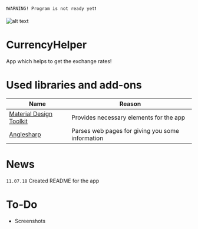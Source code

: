 `❗WARNING! Program is not ready yet❗`


![alt text](https://pp.userapi.com/c845321/v845321824/9b3eb/jSOOl8sx-Ls.jpg)

# CurrencyHelper
App which helps to get the exchange rates!

# Used libraries and add-ons

Name  | Reason
----------------|----------------------
[Material Design Toolkit](https://github.com/ButchersBoy/MaterialDesignInXamlToolkit)| Provides necessary elements for the app
[Anglesharp](https://github.com/AngleSharp) | Parses web pages for giving you some information

# News
`11.07.18` Created README for the app
# To-Do
* Screenshots
